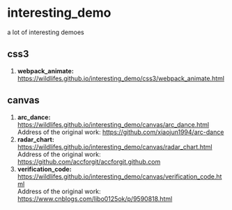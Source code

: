 # interesting_demo

a lot of interesting demoes

## css3

1. **webpack_animate:** https://wildlifes.github.io/interesting_demo/css3/webpack_animate.html

## canvas

1. **arc_dance:** https://wildlifes.github.io/interesting_demo/canvas/arc_dance.html  
   Address of the original work: https://github.com/xiaojun1994/arc-dance
2. **radar_chart:** https://wildlifes.github.io/interesting_demo/canvas/radar_chart.html  
   Address of the original work: https://github.com/accforgit/accforgit.github.com
3. **verification_code:** https://wildlifes.github.io/interesting_demo/canvas/verification_code.html  
   Address of the original work: https://www.cnblogs.com/libo0125ok/p/9590818.html
